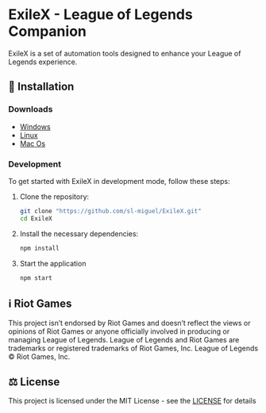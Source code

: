# ExileX - League of Legends Companion

ExileX is a set of automation tools designed to enhance your League of Legends experience.

## 💾 Installation

### Downloads

- [Windows](https://github.com/sl-miguel/ExileX/releases/download/v0.1.0/exilex--win.exe)
- [Linux](https://github.com/sl-miguel/ExileX/releases/download/v0.1.0/exilex--linux.sh)
- [Mac Os](https://github.com/sl-miguel/ExileX/releases/download/v0.1.0/exilex--macos.app.zip) 

### Development

To get started with ExileX in development mode, follow these steps:

1. Clone the repository:

   ```bash
   git clone "https://github.com/sl-miguel/ExileX.git"
   cd ExileX
   ```

2. Install the necessary dependencies:

   ```bash
   npm install
   ```

3. Start the application

   ```bash
   npm start
   ```

## ℹ️ Riot Games

This project isn’t endorsed by Riot Games and doesn’t reflect the views or opinions of Riot Games or anyone officially involved in producing or managing League of Legends. League of Legends and Riot Games are trademarks or registered trademarks of Riot Games, Inc. League of Legends © Riot Games, Inc.

## ⚖️ License

This project is licensed under the MIT License - see the [LICENSE](/LICENSE) for details
